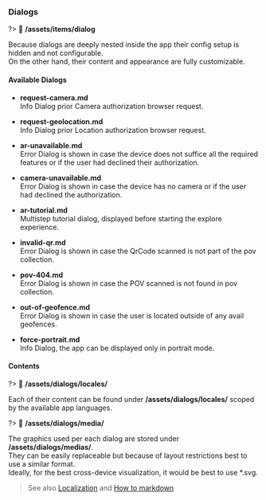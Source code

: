 ### Dialogs

?> :page_facing_up: **/assets/items/dialog**

Because dialogs are deeply nested inside the app their config setup is hidden and not configurable.\
On the other hand, their content and appearance are fully customizable.

#### Available Dialogs

- **request-camera.md** \
  Info Dialog prior Camera authorization browser request.

- **request-geolocation.md** \
  Info Dialog prior Location authorization browser request.

- **ar-unavailable.md** \
  Error Dialog is shown in case the device does not suffice all the required features or if the user had declined their authorization.

- **camera-unavailable.md** \
  Error Dialog is shown in case the device has no camera or if the user had declined the authorization.

- **ar-tutorial.md** \
  Multistep tutorial dialog, displayed before starting the explore experience.

- **invalid-qr.md** \
  Error Dialog is shown in case the QrCode scanned is not part of the pov collection.

- **pov-404.md** \
  Error Dialog is shown in case the POV scanned is not found in pov collection.

- **out-of-geofence.md** \
  Error Dialog is shown in case the user is located outside of any avail geofences.

- **force-portrait.md** \
  Info Dialog, the app can be displayed only in portrait mode.

#### Contents

?> :page_facing_up: **/assets/dialogs/locales/**

Each of their content can be found under **/assets/dialogs/locales/** scoped by the available app languages.

?> :page_facing_up: **/assets/dialogs/media/**

The graphics used per each dialog are stored under **/assets/dialogs/medias/**.\
They can be easily replaceable but because of layout restrictions best to use a similar format.\
Ideally, for the best cross-device visualization, it would be best to use \*.svg.

> See also [Localization](/reference/localization/index.md) and [How to markdown](/reference/markdown/index.md)
